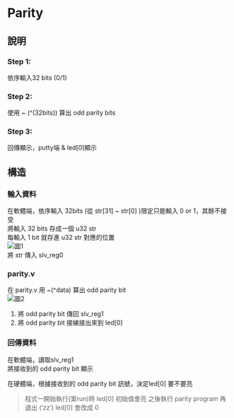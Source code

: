 # Parity  
## 說明  
### Step 1:  
依序輸入32 bits (0/1)  
### Step 2:
使用 ~ (^(32bits)) 算出 odd parity bits  
### Step 3:  
回傳顯示，putty端 & led[0]顯示  
## 構造  
### 輸入資料  
在軟體端，依序輸入 32bits (從 str[31] ~ str[0] )限定只能輸入 0 or 1，其餘不接受  
將輸入 32 bits 存成一個 u32 str   
每輸入 1 bit 就存進 u32 str 對應的位置   
![圖1](images/圖1.PNG)  
將 str 傳入 slv_reg0  
### parity.v     
在 parity.v 用 ~(^data) 算出 odd parity bit  
![圖2](images/圖2.PNG)  
1. 將 odd parity bit 傳回 slv_reg1  
2. 將 odd parity bit 接線接出來到 led[0]  
### 回傳資料  
在軟體端，讀取slv_reg1  
將接收到的 odd parity bit 顯示  
   
在硬體端，根據接收到的 odd parity bit 訊號，決定led[0] 要不要亮  
>程式一開始執行(案run)時 led[0] 初始值會亮
>之後執行 parity program 再退出 (‘zz’) led[0] 會改成 0
